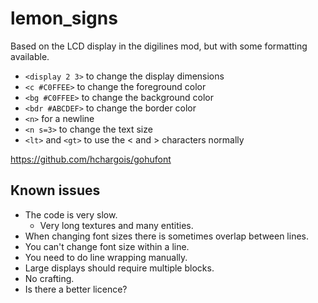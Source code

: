 # lemon_signs

Based on the LCD display in the digilines mod, but with some formatting available.

- `<display 2 3>` to change the display dimensions
- `<c #C0FFEE>` to change the foreground color
- `<bg #C0FFEE>` to change the background color
- `<bdr #ABCDEF>` to change the border color
- `<n>` for a newline
- `<n s=3>` to change the text size
- `<lt>` and `<gt>` to use the < and > characters normally

https://github.com/hchargois/gohufont

## Known issues

- The code is very slow.
  - Very long textures and many entities.
- When changing font sizes there is sometimes overlap between lines.
- You can't change font size within a line.
- You need to do line wrapping manually.
- Large displays should require multiple blocks.
- No crafting.
- Is there a better licence?
